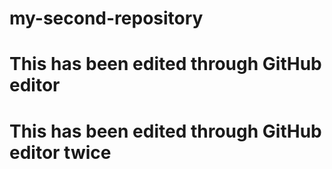 # my-second-repository
# This has been edited through GitHub editor
# This has been edited through GitHub editor twice
